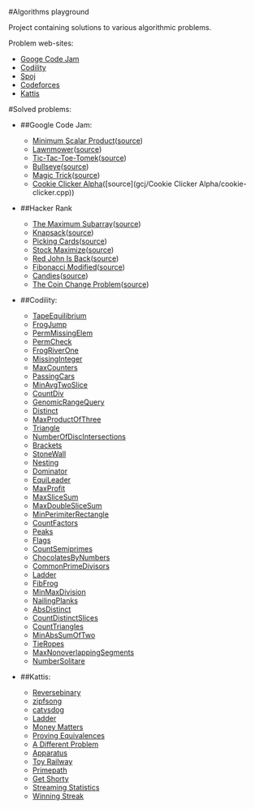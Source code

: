 #Algorithms playground

Project containing solutions to various algorithmic problems.

Problem web-sites:

* [Googe Code Jam](http://code.google.com/codejam/)
* [Codility](https://codility.com/train/)
* [Spoj](http://www.spoj.com/)
* [Codeforces](http://codeforces.com/)
* [Kattis](https://open.kattis.com/)
 
#Solved problems:


* ##Google Code Jam:
    * [Minimum Scalar Product](http://code.google.com/codejam/contest/32016/dashboard#s=p0)([source](gcj/minimum-scalar-product/minimum-scalar-product.cpp))
    * [Lawnmower](https://code.google.com/codejam/contest/2270488/dashboard#s=p1)([source](gcj/lawn-mower/lawn-mower.cpp))
    * [Tic-Tac-Toe-Tomek](https://code.google.com/codejam/contest/2270488/dashboard#s=p0&a=0)([source](gcj/Tic-Tac-Toe-Tomek/tic-tac-toe-tomek.cpp))
    * [Bullseye](http://code.google.com/codejam/contest/2418487/dashboard#s=p0&a=0)([source](gcj/Bullseye/bullseye.cpp))
    * [Magic Trick](https://code.google.com/codejam/contest/2974486/dashboard#s=p0)([source](gcj/magic-trick/magic_trick.cpp))
    * [Cookie Clicker Alpha](https://code.google.com/codejam/contest/2974486/dashboard#s=p1)([source](gcj/Cookie Clicker Alpha/cookie-clicker.cpp))


* ##Hacker Rank
	* [The Maximum Subarray](https://www.hackerrank.com/challenges/maxsubarray/)([source](hacker_rank/TheMaximumSubarray.py))
	* [Knapsack](https://www.hackerrank.com/challenges/unbounded-knapsack/)([source](hacker_rank/Knapsack.py))
	* [Picking Cards](https://www.hackerrank.com/challenges/picking-cards)([source](hacker_rank/PickingCards.py))
	* [Stock Maximize](https://www.hackerrank.com/challenges/stockmax)([source](hacker_rank/StockMaximize.py))
	* [Red John Is Back](https://www.hackerrank.com/challenges/red-john-is-back)([source](hacker_rank/RedJohnIsBack.py))
	* [Fibonacci Modified](https://www.hackerrank.com/challenges/fibonacci-modified)([source](hacker_rank/FibonacciModified.py))
	* [Candies](https://www.hackerrank.com/challenges/candies)([source](hacker_rank/Candies.java))
	* [The Coin Change Problem](https://www.hackerrank.com/challenges/coin-change)([source](hacker_rank/TheCoinChangeProblem.py))


* ##Codility:
    * [TapeEquilibrium ](https://codility.com/demo/take-sample-test/tape_equilibrium)
    * [FrogJump](https://codility.com/demo/take-sample-test/frog_jmp)
    * [PermMissingElem](https://codility.com/demo/take-sample-test/perm_missing_elem)
    * [PermCheck](https://codility.com/demo/take-sample-test/perm_check)
    * [FrogRiverOne](https://codility.com/demo/take-sample-test/frog_river_one)
    * [MissingInteger](https://codility.com/demo/take-sample-test/missing_integer)
    * [MaxCounters](https://codility.com/demo/take-sample-test/max_counters)
    * [PassingCars](https://codility.com/demo/take-sample-test/passing_cars)
    * [MinAvgTwoSlice](https://codility.com/demo/take-sample-test/min_avg_two_slice)
    * [CountDiv](https://codility.com/demo/take-sample-test/count_div)
    * [GenomicRangeQuery](https://codility.com/demo/take-sample-test/genomic_range_query)
    * [Distinct](https://codility.com/demo/take-sample-test/distinct)
    * [MaxProductOfThree](https://codility.com/demo/take-sample-test/max_product_of_three)
    * [Triangle](https://codility.com/demo/take-sample-test/triangle)
    * [NumberOfDiscIntersections](https://codility.com/demo/take-sample-test/number_of_disc_intersections)
    * [Brackets](https://codility.com/demo/take-sample-test/brackets)
    * [StoneWall](https://codility.com/demo/take-sample-test/stone_wall)
    * [Nesting](https://codility.com/demo/take-sample-test/nesting)
    * [Dominator](https://codility.com/demo/take-sample-test/dominator)
    * [EquiLeader](https://codility.com/demo/take-sample-test/equi_leader)
    * [MaxProfit](https://codility.com/demo/take-sample-test/max_profit)
    * [MaxSliceSum](https://codility.com/demo/take-sample-test/max_slice_sum)
    * [MaxDoubleSliceSum](https://codility.com/demo/take-sample-test/max_double_slice_sum)
    * [MinPerimiterRectangle](https://codility.com/demo/take-sample-test/min_perimeter_rectangle)
    * [CountFactors](https://codility.com/demo/take-sample-test/count_factors)
	* [Peaks](https://codility.com/demo/take-sample-test/peaks)
	* [Flags](https://codility.com/demo/take-sample-test/flags)
	* [CountSemiprimes](https://codility.com/demo/take-sample-test/count_semiprimes)
	* [ChocolatesByNumbers](https://codility.com/demo/take-sample-test/chocolates_by_numbers)
	* [CommonPrimeDivisors](https://codility.com/demo/take-sample-test/common_prime_divisors)
	* [Ladder](https://codility.com/demo/take-sample-test/ladder)
	* [FibFrog ](https://codility.com/demo/take-sample-test/fib_frog)
	* [MinMaxDivision](https://codility.com/demo/take-sample-test/min_max_division)
	* [NailingPlanks](https://codility.com/demo/take-sample-test/nailing_planks)
	* [AbsDistinct](https://codility.com/demo/take-sample-test/abs_distinct)
	* [CountDistinctSlices](https://codility.com/demo/take-sample-test/count_distinct_slices)
	* [CountTriangles](https://codility.com/demo/take-sample-test/count_triangles)
	* [MinAbsSumOfTwo](https://codility.com/demo/take-sample-test/min_abs_sum_of_two)
	* [TieRopes](https://codility.com/demo/take-sample-test/tie_ropes)
	* [MaxNonoverlappingSegments](https://codility.com/demo/take-sample-test/max_nonoverlapping_segments)
	* [NumberSolitare](https://codility.com/demo/take-sample-test/number_solitaire)
		
        
* ##Kattis:
	* [Reversebinary](https://open.kattis.com/problems/reversebinary)
	* [zipfsong](https://labs.spotify.com/puzzles/)
	* [catvsdog](https://open.kattis.com/problems/catvsdog)
	* [Ladder](https://open.kattis.com/problems/ladder)
	* [Money Matters](https://open.kattis.com/problems/moneymatters)
	* [Proving Equivalences](https://lifesum.kattis.com/problems/equivalences)
	* [A Different Problem](https://open.kattis.com/problems/different)
	* [Apparatus](https://open.kattis.com/problems/apparatus)
	* [Toy Railway](https://open.kattis.com/problems/railway)
	* [Primepath](https://open.kattis.com/problems/primepath)
	* [Get Shorty](https://open.kattis.com/problems/getshorty)
	* [Streaming Statistics](https://spotify.kattis.com/problems/streamstats)
	* [Winning Streak](https://open.kattis.com/problems/winningstreak)
